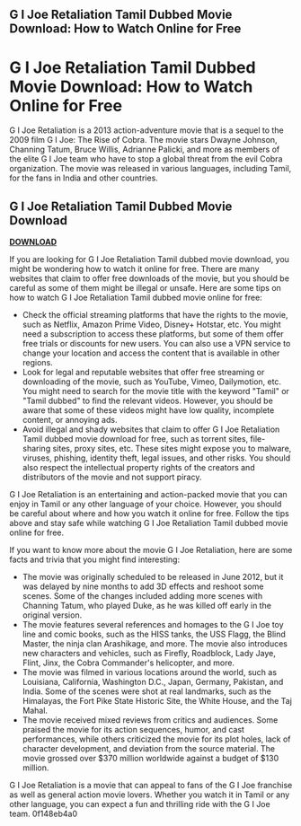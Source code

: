 ## G I Joe Retaliation Tamil Dubbed Movie Download: How to Watch Online for Free

  
# G I Joe Retaliation Tamil Dubbed Movie Download: How to Watch Online for Free
 
G I Joe Retaliation is a 2013 action-adventure movie that is a sequel to the 2009 film G I Joe: The Rise of Cobra. The movie stars Dwayne Johnson, Channing Tatum, Bruce Willis, Adrianne Palicki, and more as members of the elite G I Joe team who have to stop a global threat from the evil Cobra organization. The movie was released in various languages, including Tamil, for the fans in India and other countries.
 
## G I Joe Retaliation Tamil Dubbed Movie Download


[**DOWNLOAD**](https://www.google.com/url?q=https%3A%2F%2Ftlniurl.com%2F2tKDBY&sa=D&sntz=1&usg=AOvVaw1N75jmb922uYamVo-rL9lE)

 
If you are looking for G I Joe Retaliation Tamil dubbed movie download, you might be wondering how to watch it online for free. There are many websites that claim to offer free downloads of the movie, but you should be careful as some of them might be illegal or unsafe. Here are some tips on how to watch G I Joe Retaliation Tamil dubbed movie online for free:
 
- Check the official streaming platforms that have the rights to the movie, such as Netflix, Amazon Prime Video, Disney+ Hotstar, etc. You might need a subscription to access these platforms, but some of them offer free trials or discounts for new users. You can also use a VPN service to change your location and access the content that is available in other regions.
- Look for legal and reputable websites that offer free streaming or downloading of the movie, such as YouTube, Vimeo, Dailymotion, etc. You might need to search for the movie title with the keyword "Tamil" or "Tamil dubbed" to find the relevant videos. However, you should be aware that some of these videos might have low quality, incomplete content, or annoying ads.
- Avoid illegal and shady websites that claim to offer G I Joe Retaliation Tamil dubbed movie download for free, such as torrent sites, file-sharing sites, proxy sites, etc. These sites might expose you to malware, viruses, phishing, identity theft, legal issues, and other risks. You should also respect the intellectual property rights of the creators and distributors of the movie and not support piracy.

G I Joe Retaliation is an entertaining and action-packed movie that you can enjoy in Tamil or any other language of your choice. However, you should be careful about where and how you watch it online for free. Follow the tips above and stay safe while watching G I Joe Retaliation Tamil dubbed movie online for free.
  
If you want to know more about the movie G I Joe Retaliation, here are some facts and trivia that you might find interesting:

- The movie was originally scheduled to be released in June 2012, but it was delayed by nine months to add 3D effects and reshoot some scenes. Some of the changes included adding more scenes with Channing Tatum, who played Duke, as he was killed off early in the original version.
- The movie features several references and homages to the G I Joe toy line and comic books, such as the HISS tanks, the USS Flagg, the Blind Master, the ninja clan Arashikage, and more. The movie also introduces new characters and vehicles, such as Firefly, Roadblock, Lady Jaye, Flint, Jinx, the Cobra Commander's helicopter, and more.
- The movie was filmed in various locations around the world, such as Louisiana, California, Washington D.C., Japan, Germany, Pakistan, and India. Some of the scenes were shot at real landmarks, such as the Himalayas, the Fort Pike State Historic Site, the White House, and the Taj Mahal.
- The movie received mixed reviews from critics and audiences. Some praised the movie for its action sequences, humor, and cast performances, while others criticized the movie for its plot holes, lack of character development, and deviation from the source material. The movie grossed over $370 million worldwide against a budget of $130 million.

G I Joe Retaliation is a movie that can appeal to fans of the G I Joe franchise as well as general action movie lovers. Whether you watch it in Tamil or any other language, you can expect a fun and thrilling ride with the G I Joe team.
 0f148eb4a0
